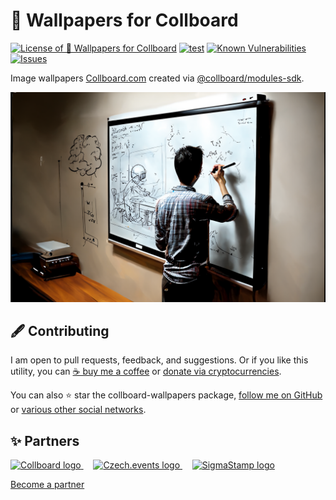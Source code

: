 # 🌆 Wallpapers for Collboard

<!--Badges-->
<!--⚠️WARNING: This section was generated by https://github.com/hejny/batch-project-editor/blob/main/src/workflows/800-badges/badges.ts so every manual change will be overwritten.-->


[![License of 🌆 Wallpapers for Collboard](https://img.shields.io/github/license/hejny/collboard-wallpapers.svg?style=flat)](https://github.com/hejny/collboard-wallpapers/blob/main/LICENSE)
[![test](https://github.com/hejny/collboard-wallpapers/actions/workflows/test.yml/badge.svg)](https://github.com/hejny/collboard-wallpapers/actions/workflows/test.yml)
[![Known Vulnerabilities](https://snyk.io/test/github/hejny/collboard-wallpapers/badge.svg)](https://snyk.io/test/github/hejny/collboard-wallpapers)
[![Issues](https://img.shields.io/github/issues/hejny/collboard-wallpapers.svg?style=flat)](https://github.com/hejny/collboard-wallpapers/issues)
<!--[![lint](https://github.com/hejny/collboard-wallpapers/actions/workflows/lint.yml/badge.svg)](https://github.com/hejny/collboard-wallpapers/actions/workflows/lint.yml)-->

<!--/Badges-->

Image wallpapers [Collboard.com](https://collboard.com/) created via [@collboard/modules-sdk](https://www.npmjs.com/package/@collboard/modules-sdk).





<!--Wallpaper-->
<!--⚠️WARNING: This section was generated by https://github.com/hejny/batch-project-editor/blob/main/src//workflows/315-ai-generated-wallpaper/4-aiGeneratedWallpaperUseInReadme.ts so every manual change will be overwritten.-->
[![Wallpaper of 🌆 Wallpapers for Collboard](assets/ai/wallpaper/gallery/9bf476ef-ec0a-47d7-92b9-c5147b404c39-0_0.png)](https://www.midjourney.com/app/jobs/9bf476ef-ec0a-47d7-92b9-c5147b404c39)
<!--/Wallpaper-->

<!--Contributing-->
<!--⚠️WARNING: This section was generated by https://github.com/hejny/batch-project-editor/blob/main/src/workflows/810-contributing/contributing.ts so every manual change will be overwritten.-->

## 🖋️ Contributing

I am open to pull requests, feedback, and suggestions. Or if you like this utility, you can [☕ buy me a coffee](https://www.buymeacoffee.com/hejny) or [donate via cryptocurrencies](https://github.com/hejny/hejny/blob/main/documents/crypto.md).

You can also ⭐ star the collboard-wallpapers package, [follow me on GitHub](https://github.com/hejny) or [various other social networks](https://www.pavolhejny.com/contact/).

<!--/Contributing-->


<!--Partners-->
<!--⚠️WARNING: This section was generated by https://github.com/hejny/batch-project-editor/blob/main/src/workflows/820-partners/partners.ts so every manual change will be overwritten.-->

## ✨ Partners


<a href="https://collboard.com/">
  <img src="https://collboard.fra1.cdn.digitaloceanspaces.com/assets/18.12.1/logo-small.png" alt="Collboard logo" width="50"  />
</a>
&nbsp;&nbsp;&nbsp;
<a href="https://czech.events/">
  <img src="https://czech.events/design/logos/czech.events.transparent-logo.png" alt="Czech.events logo" width="50"  />
</a>
&nbsp;&nbsp;&nbsp;
<a href="https://sigmastamp.ml/">
  <img src="https://www.sigmastamp.ml/sigmastamp-logo.white.svg" alt="SigmaStamp logo" width="50"  />
</a>


[Become a partner](https://www.pavolhejny.com/contact/)

<!--/Partners-->